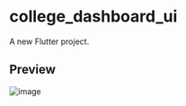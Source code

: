 # college_dashboard_ui

A new Flutter project.

## Preview

![image](https://user-images.githubusercontent.com/84067616/229270944-b96038d6-2c71-472a-981b-0d73bd84b807.png)
